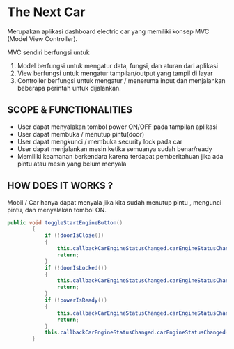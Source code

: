 # The Next Car
Merupakan aplikasi dashboard electric car yang memiliki konsep MVC (Model View Controller).

MVC sendiri berfungsi untuk 
1. Model berfungsi untuk mengatur data, fungsi, dan aturan dari aplikasi
2. View berfungsi untuk mengatur tampilan/output yang tampil di layar
3. Controller berfungsi untuk mengatur / meneruma input dan menjalankan beberapa perintah untuk dijalankan.

## SCOPE & FUNCTIONALITIES
- User dapat menyalakan tombol power ON/OFF pada tampilan aplikasi
- User dapat membuka / menutup pintu(door)
- User dapat mengkunci / membuka security lock pada car
- User dapat menjalankan mesin ketika semuanya sudah benar/ready
- Memiliki keamanan berkendara karena terdapat pemberitahuan jika ada pintu atau mesin yang belum menyala

## HOW DOES IT WORKS ?
Mobil / Car hanya dapat menyala jika kita sudah menutup pintu , mengunci pintu, dan menyalakan tombol ON.
``` C#
public void toggleStartEngineButton()
        {
            if (!doorIsClose())
            {
                this.callbackCarEngineStatusChanged.carEngineStatusChanged("STOPPED", "door is open");
                return;
            }
            if (!doorIsLocked())
            {
                this.callbackCarEngineStatusChanged.carEngineStatusChanged("STOPPED", "door is unlocked");
                return;
            }
            if (!powerIsReady())
            {
                this.callbackCarEngineStatusChanged.carEngineStatusChanged("STOPPED", "no power available");
                return;
            }
            this.callbackCarEngineStatusChanged.carEngineStatusChanged("STARTED", "Engine Started");
        }
```